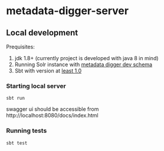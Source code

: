 # metadata-digger-server

## Local development

Prequisites: 
1. jdk 1.8+ (currently project is developed with java 8 in mind)
1. Running Solr instance with [metadata digger dev schema](https://github.com/data-hunters/metadata-digger-deployment/tree/master/dev)
1. Sbt with version at [least 1.0](https://www.scala-sbt.org/download.html) 

### Starting local server

```sbt run```

swagger ui should be accessible from http://localhost:8080/docs/index.html

### Running tests

```sbt test```
